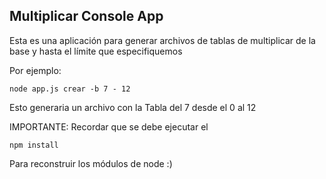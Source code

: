 ##  Multiplicar Console App

Esta es una aplicación para generar archivos de tablas de
multiplicar de la base y hasta el límite que especifiquemos

Por ejemplo:

    node app.js crear -b 7 - 12
    
Esto generaria un archivo con la Tabla del 7 desde el 0 al 12

IMPORTANTE: Recordar que se debe ejecutar el 

    npm install  

Para reconstruir los módulos de node :)
